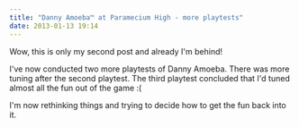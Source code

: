 ```yaml
---
title: "Danny Amoeba™ at Paramecium High - more playtests"
date: 2013-01-13 19:14
---
```

Wow, this is only my second post and already I'm behind!

I've now conducted two more playtests of Danny Amoeba.  There was more tuning after the second playtest.  The third playtest concluded that I'd tuned almost all the fun out of the game :(

I'm now rethinking things and trying to decide how to get the fun back into it.

